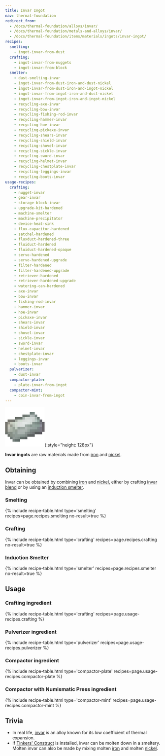 ```yaml
---
title: Invar Ingot
nav: thermal-foundation
redirect_from:
  - /docs/thermal-foundation/alloys/invar/
  - /docs/thermal-foundation/metals-and-alloys/invar/
  - /docs/thermal-foundation/items/materials/ingots/invar-ingot/
recipes:
  smelting:
    - ingot-invar-from-dust
  crafting:
    - ingot-invar-from-nuggets
    - ingot-invar-from-block
  smelter:
    - dust-smelting-invar
    - ingot-invar-from-dust-iron-and-dust-nickel
    - ingot-invar-from-dust-iron-and-ingot-nickel
    - ingot-invar-from-ingot-iron-and-dust-nickel
    - ingot-invar-from-ingot-iron-and-ingot-nickel
    - recycling-axe-invar
    - recycling-bow-invar
    - recycling-fishing-rod-invar
    - recycling-hammer-invar
    - recycling-hoe-invar
    - recycling-pickaxe-invar
    - recycling-shears-invar
    - recycling-shield-invar
    - recycling-shovel-invar
    - recycling-sickle-invar
    - recycling-sword-invar
    - recycling-helmet-invar
    - recycling-chestplate-invar
    - recycling-leggings-invar
    - recycling-boots-invar
usage-recipes:
  crafting:
    - nugget-invar
    - gear-invar
    - storage-block-invar
    - upgrade-kit-hardened
    - machine-smelter
    - machine-precipitator
    - device-heat-sink
    - flux-capacitor-hardened
    - satchel-hardened
    - fluxduct-hardened-three
    - fluiduct-hardened
    - fluiduct-hardened-opaque
    - servo-hardened
    - servo-hardened-upgrade
    - filter-hardened
    - filter-hardened-upgrade
    - retriever-hardened
    - retriever-hardened-upgrade
    - watering-can-hardened
    - axe-invar
    - bow-invar
    - fishing-rod-invar
    - hammer-invar
    - hoe-invar
    - pickaxe-invar
    - shears-invar
    - shield-invar
    - shovel-invar
    - sickle-invar
    - sword-invar
    - helmet-invar
    - chestplate-invar
    - leggings-invar
    - boots-invar
  pulverizer:
    - dust-invar
  compactor-plate:
    - plate-invar-from-ingot
  compactor-mint:
    - coin-invar-from-ingot
---
```


![Invar ingot](/assets/images/thermal-foundation/ingot-invar.png){:style="height: 128px"}


**Invar ingots** are raw materials made from
[iron](https://minecraft.gamepedia.com/Iron_Ingot) and
[nickel](/docs/nickel-ingot/).


Obtaining
---------

Invar can be obtained by combining
[iron](https://minecraft.gamepedia.com/Iron_Ingot) and
[nickel](/docs/nickel-ingot/), either by crafting [invar
blend](/docs/invar-blend/) or by using an [induction
smelter](/docs/induction-smelter/).

### Smelting
{% include recipe-table.html type='smelting' recipes=page.recipes.smelting no-result=true %}

### Crafting
{% include recipe-table.html type='crafting' recipes=page.recipes.crafting no-result=true %}

### Induction Smelter
{% include recipe-table.html type='smelter' recipes=page.recipes.smelter no-result=true %}


Usage
-----

### Crafting ingredient
{% include recipe-table.html type='crafting' recipes=page.usage-recipes.crafting %}

### Pulverizer ingredient
{% include recipe-table.html type='pulverizer' recipes=page.usage-recipes.pulverizer %}

### Compactor ingredient
{% include recipe-table.html type='compactor-plate' recipes=page.usage-recipes.compactor-plate %}

### Compactor with Numismatic Press ingredient
{% include recipe-table.html type='compactor-mint' recipes=page.usage-recipes.compactor-mint %}


Trivia
------

* In real life, [invar](https://en.wikipedia.org/wiki/Invar) is an alloy known
  for its low coefficient of thermal expansion.
* If [Tinkers'
  Construct](https://minecraft.curseforge.com/projects/tinkers-construct) is
  installed, invar can be molten down in a smeltery. Molten invar can also be
  made by mixing molten [iron](https://minecraft.gamepedia.com/Iron_Ingot) and
  molten [nickel](/docs/nickel-ingot/).
